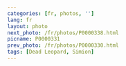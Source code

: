 ```yaml
---
categories: [fr, photos, '']
lang: fr
layout: photo
next_photo: /fr/photos/P0000338.html
picname: P0000331
prev_photo: /fr/photos/P0000330.html
tags: [Dead Leopard, Simion]
---
```

